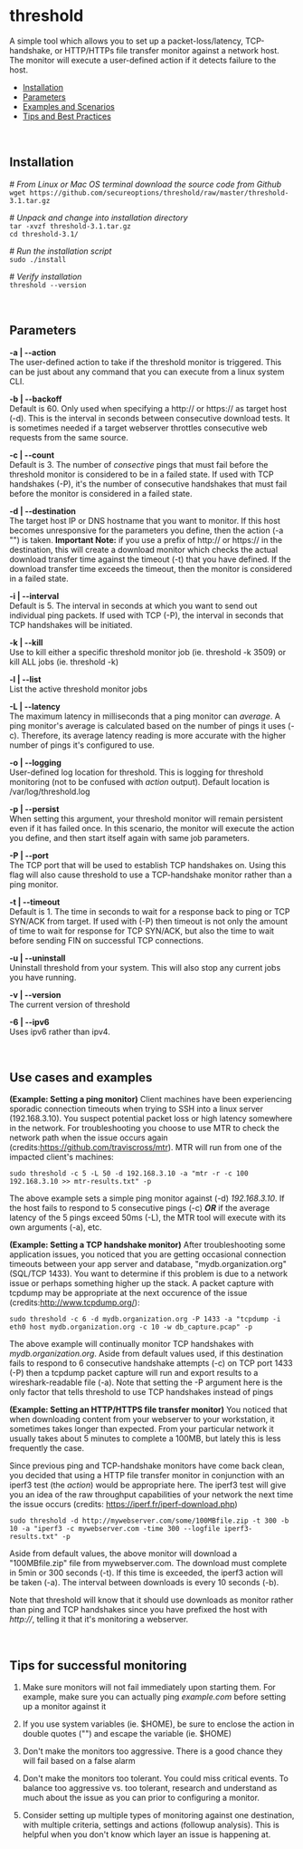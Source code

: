 # threshold
A simple tool which allows you to set up a packet-loss/latency, TCP-handshake, or HTTP/HTTPs file transfer monitor against a network host. The monitor will execute a user-defined action if it detects failure to the host.
<br>
- [Installation](#installation)
- [Parameters](#parameters)
- [Examples and Scenarios](#examples)
- [Tips and Best Practices](#tips)

<br>
<a name="installation"></a>

## Installation
\# *From Linux or Mac OS terminal download the source code from Github*<br />
`wget https://github.com/secureoptions/threshold/raw/master/threshold-3.1.tar.gz`<br />

\# *Unpack and change into installation directory*<br />
`tar -xvzf threshold-3.1.tar.gz`<br />
`cd threshold-3.1/`<br />

\# *Run the installation script*<br />
`sudo ./install`<br />

\# *Verify installation*<br />
`threshold --version`<br />

<br>
<a name="parameters">
   
## Parameters
__-a | --action__<br />
   The user-defined action to take if the threshold monitor is triggered. This can be just about any command that you can execute from a linux system CLI.

__-b | --backoff__<br /> 
   Default is 60. Only used when specifying a http:// or https:// as target host (-d). This is the interval in seconds between consecutive download tests. It is sometimes needed if a target webserver throttles consecutive web requests from the same source.

__-c | --count__<br />
   Default is 3. The number of *consective* pings that must fail before the threshold monitor is considered to be in a failed state. If used with TCP handshakes (-P), it's the number of consecutive handshakes that must fail before the monitor is considered in a failed state. 

__-d | --destination__<br />
   The target host IP or DNS hostname that you want to monitor. If this host becomes unresponsive for the parameters you define, then the action (-a "<ACTION>") is taken. __Important Note:__ if you use a prefix of http:// or https:// in the destination, this will create a download monitor which checks the actual download transfer time against the timeout (-t) that you have defined. If the download transfer time exceeds the timeout, then the monitor is considered in a failed state.

__-i | --interval__<br />
   Default is 5. The interval in seconds at which you want to send out individual ping packets. If used with TCP (-P), the interval in seconds that TCP handshakes will be initiated.

__-k | --kill__<br />
   Use to kill either a specific threshold monitor job (ie. threshold -k 3509) or kill ALL jobs (ie. threshold -k)

__-l | --list__<br />
   List the active threshold monitor jobs

__-L | --latency__<br />
   The maximum latency in milliseconds that a ping monitor can *average*. A ping monitor's average is calculated based on the number of pings it uses (-c). Therefore, its average latency reading is more accurate with the higher number of pings it's configured to use.

__-o | --logging__<br />
   User-defined log location for threshold. This is logging for threshold monitoring (not to be confused with *action* output). Default location is /var/log/threshold.log

__-p | --persist__<br />
    When setting this argument, your threshold monitor will remain persistent even if it has failed once. In this scenario, the monitor will execute the action you define, and then start itself again with same job parameters. 

__-P | --port__<br />
   The TCP port that will be used to establish TCP handshakes on. Using this flag will also cause threshold to use a TCP-handshake monitor rather than a ping monitor. 

__-t | --timeout__<br />
   Default is 1. The time in seconds to wait for a response back to ping or TCP SYN/ACK from target. If used with (-P) then timeout is not only the amount of time to wait for response for TCP SYN/ACK, but also the time to wait before sending FIN on successful TCP connections.

__-u | --uninstall__<br />
   Uninstall threshold from your system. This will also stop any current jobs you have running.

__-v | --version__<br />
   The current version of threshold
    
__-6 | --ipv6__<br />
   Uses ipv6 rather than ipv4.
 
<br>
<a name="examples">
   
## Use cases and examples
__(Example: Setting a ping monitor)__ Client machines have been experiencing sporadic connection timeouts when trying to SSH into a linux server (192.168.3.10). You suspect potential packet loss or high latency somewhere in the network. For troubleshooting you choose to use MTR to check the network path when the issue occurs again (credits:https://github.com/traviscross/mtr). MTR will run from one of the impacted client's machines:

    sudo threshold -c 5 -L 50 -d 192.168.3.10 -a "mtr -r -c 100 192.168.3.10 >> mtr-results.txt" -p
   
The above example sets a simple ping monitor against (-d) *192.168.3.10*. If the host fails to respond to 5 consecutive pings (-c) __*OR*__ if the average latency of the 5 pings exceed 50ms (-L), the MTR tool will execute with its own arguments (-a), etc.

__(Example: Setting a TCP handshake monitor)__ After troubleshooting some application issues, you noticed that you are getting occasional connection timeouts between your app server and database, "mydb.organization.org" (SQL/TCP 1433). You want to determine if this problem is due to a network issue or perhaps something higher up the stack. A packet capture with tcpdump may be appropriate at the next occurence of the issue (credits:http://www.tcpdump.org/):

    sudo threshold -c 6 -d mydb.organization.org -P 1433 -a "tcpdump -i eth0 host mydb.organization.org -c 10 -w db_capture.pcap" -p
    
 The above example will continually monitor TCP handshakes with *mydb.organization.org*. Aside from default values used, if this destination fails to respond to 6 consecutive handshake attempts (-c) on TCP port 1433 (-P) then a tcpdump packet capture will run and export results to a wireshark-readable file (-a). Note that setting the -P argument here is the only factor that tells threshold to use TCP handshakes instead of pings
 
 __(Example: Setting an HTTP/HTTPS file transfer monitor)__ You noticed that when downloading content from your webserver to your workstation, it sometimes takes longer than expected. From your particular network it usually takes about 5 minutes to complete a 100MB, but lately this is less frequently the case.

 Since previous ping and TCP-handshake monitors have come back clean, you decided that using a HTTP file transfer monitor in conjunction with an iperf3 test (the *action*) would be appropriate here. The iperf3 test will give you an idea of the raw throughput capabilities of your network the next time the issue occurs (credits: https://iperf.fr/iperf-download.php)

    sudo threshold -d http://mywebserver.com/some/100MBfile.zip -t 300 -b 10 -a "iperf3 -c mywebserver.com -time 300 --logfile iperf3-results.txt" -p
    
Aside from default values, the above monitor will download a "100MBfile.zip" file from mywebserver.com. The download must complete in 5min or 300 seconds (-t). If this time is exceeded, the iperf3 action will be taken (-a). The interval between downloads is every 10 seconds (-b). 

Note that threshold will know that it should use downloads as monitor rather than ping and TCP handshakes since you have prefixed the host with *http://*, telling it that it's monitoring a webserver. 

<br>
<a name="tips">
   
## Tips for successful monitoring
1) Make sure monitors will not fail immediately upon starting them. For example, make sure you can actually ping *example.com* before setting up a monitor against it

2) If you use system variables (ie. $HOME), be sure to enclose the action in double quotes ("") and escape the variable (ie. \$HOME)

3) Don't make the monitors too aggressive. There is a good chance they will fail based on a false alarm

4) Don't make the monitors too tolerant. You could miss critical events. To balance too aggressive vs. too tolerant, research and understand as much about the issue as you can prior to configuring a monitor.

5) Consider setting up multiple types of monitoring against one destination, with multiple criteria, settings and actions (followup analysis). This is helpful when you don't know which layer an issue is happening at.
